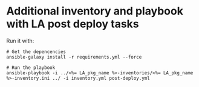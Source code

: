 # Additional inventory and playbook with LA post deploy tasks

Run it with:
```
# Get the depencencies
ansible-galaxy install -r requirements.yml --force 

# Run the playbook
ansible-playbook -i ../<%= LA_pkg_name %>-inventories/<%= LA_pkg_name %>-inventory.ini ../ -i inventory.yml post-deploy.yml
```
